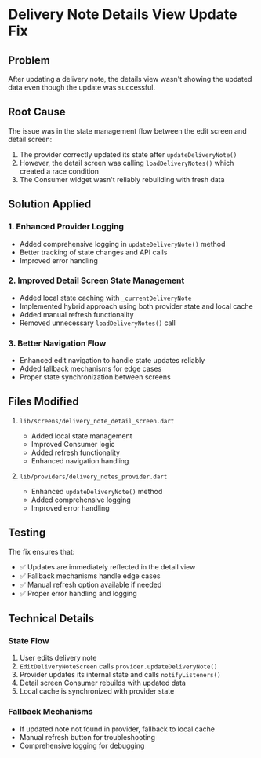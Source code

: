 # Delivery Note Details View Update Fix

## Problem
After updating a delivery note, the details view wasn't showing the updated data even though the update was successful.

## Root Cause
The issue was in the state management flow between the edit screen and detail screen:

1. The provider correctly updated its state after `updateDeliveryNote()`
2. However, the detail screen was calling `loadDeliveryNotes()` which created a race condition
3. The Consumer widget wasn't reliably rebuilding with fresh data

## Solution Applied

### 1. Enhanced Provider Logging
- Added comprehensive logging in `updateDeliveryNote()` method
- Better tracking of state changes and API calls
- Improved error handling

### 2. Improved Detail Screen State Management
- Added local state caching with `_currentDeliveryNote` 
- Implemented hybrid approach using both provider state and local cache
- Added manual refresh functionality
- Removed unnecessary `loadDeliveryNotes()` call

### 3. Better Navigation Flow
- Enhanced edit navigation to handle state updates reliably
- Added fallback mechanisms for edge cases
- Proper state synchronization between screens

## Files Modified

1. `lib/screens/delivery_note_detail_screen.dart`
   - Added local state management
   - Improved Consumer logic
   - Added refresh functionality
   - Enhanced navigation handling

2. `lib/providers/delivery_notes_provider.dart`
   - Enhanced `updateDeliveryNote()` method
   - Added comprehensive logging
   - Improved error handling

## Testing
The fix ensures that:
- ✅ Updates are immediately reflected in the detail view
- ✅ Fallback mechanisms handle edge cases
- ✅ Manual refresh option available if needed
- ✅ Proper error handling and logging

## Technical Details

### State Flow
1. User edits delivery note
2. `EditDeliveryNoteScreen` calls `provider.updateDeliveryNote()`
3. Provider updates its internal state and calls `notifyListeners()`
4. Detail screen Consumer rebuilds with updated data
5. Local cache is synchronized with provider state

### Fallback Mechanisms
- If updated note not found in provider, fallback to local cache
- Manual refresh button for troubleshooting
- Comprehensive logging for debugging 
